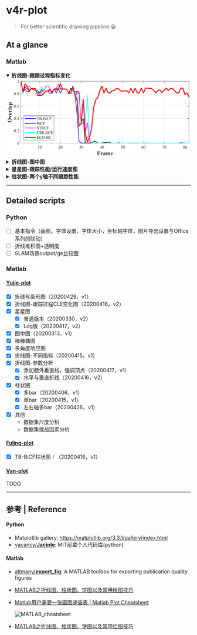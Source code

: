 # v4r-plot

> For better scientific drawing pipeline 😀

## At a glance

### Matlab

<details open>   <summary><b>折线图-跟踪过程指标变化</b></summary> <div align="center"> <img src="https://raw.githubusercontent.com/hibetterheyj/v4r-matlab-plot/master/Yujie-plot/%E6%8A%98%E7%BA%BF%E5%9B%BE-%E8%B7%9F%E8%B8%AA%E8%BF%87%E7%A8%8BCLE%E5%8F%98%E5%8C%96%E5%9B%BE/S0601_Overlap.png" alt="两宋喜欢的词牌名"> </div> </details>
<details>   <summary><b>折线图-图中图</b></summary>   <div align="center"> <img src="https://raw.githubusercontent.com/hibetterheyj/v4r-matlab-plot/master/Yujie-plot/%E5%9B%BE%E4%B8%AD%E5%9B%BE/ReCF_succ_gH.png" alt="两宋喜欢的词牌名"> </div> </details>
<details>   <summary><b>星星图-跟踪性能/运行速度图</b></summary>   <div align="center"> <img src="https://raw.githubusercontent.com/hibetterheyj/v4r-matlab-plot/master/Yujie-plot/%E6%98%9F%E6%98%9F%E5%9B%BE/TB_BiCF_prec_log_star.png" alt="两宋喜欢的词牌名"> </div> </details>
<details>   <summary><b>柱状图-两个y轴不同跟踪性能</b></summary>   <div align="center"> <img src="https://raw.githubusercontent.com/hibetterheyj/v4r-matlab-plot/master/Yujie-plot/%E6%9F%B1%E7%8A%B6%E5%9B%BE-%E5%A4%9A%E6%95%B0%E6%8D%AE%E9%9B%86(or%E6%B6%88%E8%9E%8D%E5%AE%9E%E9%AA%8C)%E5%88%86%E6%9E%90/yyaxis_bar_plot.png" alt="两宋喜欢的词牌名"> </div> </details>

---

## Detailed scripts

### Python

- [ ] 基本指令（画图，字体设置，字体大小，坐标轴字体，图片导出设置与Office系列的联动）
- [ ] 折线堆积图+透明度
- [ ] SLAM场景output/ge比较图

### Matlab

#### [Yujie-plot](https://github.com/hibetterheyj/v4r-matlab-plot/tree/master/Yujie-plot)

- [x] 折线与条形图（20200429，v1）
- [x] 折线图-跟踪过程CLE变化图（20200416，v2）
- [x] 星星图
  - [x] 普通版本（20200330，v2）
  - [x] Log版（20200417，v2）
- [x] 图中图（20200313，v1）
- [x] 棒棒糖图
- [x] 多角度响应图
- [x] 折线图-不同指标（20200415，v1）
- [x] 折线图-参数分析
  - [x] 添加额外垂直线，强调顶点（20200417，v1）
  - [x] 水平与垂直折线（20200416，v2）
- [x] 柱状图
  - [x] 多bar（20200406，v1）
  - [x] 单bar（20200415，v1）
  - [x] 左右轴多bar（20200426，v1）
- [x] 其他
  - 数据集尺度分析
  - 数据集挑战因素分析

#### [Fuling-plot](https://github.com/hibetterheyj/v4r-matlab-plot/tree/master/Fuling-plot)

- [x] TB-BiCF柱状图！（20200416，v1）

#### [Van-plot](https://github.com/hibetterheyj/v4r-matlab-plot/tree/master/Van-plot)

TODO

---

## 参考 | Reference

#### Python

- Matplotlib gallery: https://matplotlib.org/3.3.1/gallery/index.html
- [vacancy/**Jacinle**](https://github.com/vacancy/Jacinle): MIT前辈个人代码库(python)

#### Matlab

- [altmany/**export_fig**](https://github.com/altmany/export_fig): A MATLAB toolbox for exporting publication quality figures

- [MATLAB之折线图、柱状图、饼图以及常用绘图技巧](https://www.cnblogs.com/HZL2017/p/6880613.html)

- [Matlab用户需要一张画图速查表 | Matlab Plot Cheatsheet](https://zhuanlan.zhihu.com/p/112229373)

  ![MATLAB_cheatsheet](http://home.ustc.edu.cn/~pjer1316/img/cheatsheet_huge.png)

- [MATLAB之折线图、柱状图、饼图以及常用绘图技巧](https://www.cnblogs.com/HZL2017/p/6880613.html)
